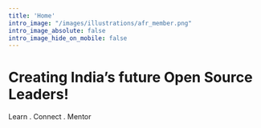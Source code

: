 ```yaml
---
title: 'Home'
intro_image: "/images/illustrations/afr_member.png"
intro_image_absolute: false
intro_image_hide_on_mobile: false
---
```


# Creating India’s future Open Source Leaders!
<!-- Font Missing in ## when # font size increase. Need to be fixed later -->
<!-- By nurturing talent, building communities and forging partnerships. -->
Learn . Connect . Mentor